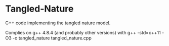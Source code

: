 # Tangled-Nature
C++ code implementing the tangled nature model.

Complies on g++ 4.8.4 (and probably other versions) with
g++ -std=c++11 -O3 -o tangled_nature tangled_nature.cpp
